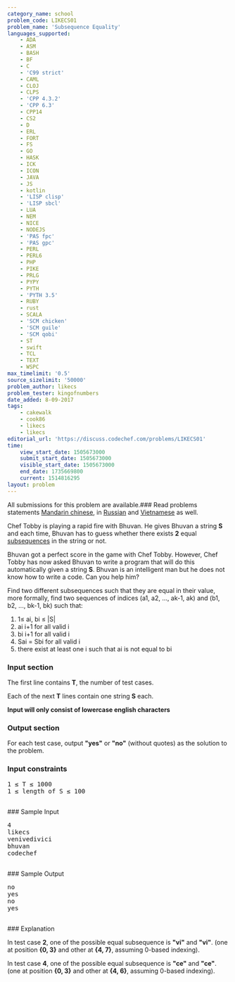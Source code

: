 ```yaml
---
category_name: school
problem_code: LIKECS01
problem_name: 'Subsequence Equality'
languages_supported:
    - ADA
    - ASM
    - BASH
    - BF
    - C
    - 'C99 strict'
    - CAML
    - CLOJ
    - CLPS
    - 'CPP 4.3.2'
    - 'CPP 6.3'
    - CPP14
    - CS2
    - D
    - ERL
    - FORT
    - FS
    - GO
    - HASK
    - ICK
    - ICON
    - JAVA
    - JS
    - kotlin
    - 'LISP clisp'
    - 'LISP sbcl'
    - LUA
    - NEM
    - NICE
    - NODEJS
    - 'PAS fpc'
    - 'PAS gpc'
    - PERL
    - PERL6
    - PHP
    - PIKE
    - PRLG
    - PYPY
    - PYTH
    - 'PYTH 3.5'
    - RUBY
    - rust
    - SCALA
    - 'SCM chicken'
    - 'SCM guile'
    - 'SCM qobi'
    - ST
    - swift
    - TCL
    - TEXT
    - WSPC
max_timelimit: '0.5'
source_sizelimit: '50000'
problem_author: likecs
problem_tester: kingofnumbers
date_added: 8-09-2017
tags:
    - cakewalk
    - cook86
    - likecs
    - likecs
editorial_url: 'https://discuss.codechef.com/problems/LIKECS01'
time:
    view_start_date: 1505673000
    submit_start_date: 1505673000
    visible_start_date: 1505673000
    end_date: 1735669800
    current: 1514816295
layout: problem
---
```

All submissions for this problem are available.### Read problems statements [Mandarin chinese](http://www.codechef.com/download/translated/COOK86/mandarin/LIKECS01.pdf), in [Russian](http://www.codechef.com/download/translated/COOK86/russian/LIKECS01.pdf) and [Vietnamese](http://www.codechef.com/download/translated/COOK86/vietnamese/LIKECS01.pdf) as well.

Chef Tobby is playing a rapid fire with Bhuvan. He gives Bhuvan a string **S** and each time, Bhuvan has to guess whether there exists **2** equal [subsequences](https://en.wikipedia.org/wiki/Subsequence) in the string or not.

Bhuvan got a perfect score in the game with Chef Tobby. However, Chef Tobby has now asked Bhuvan to write a program that will do this automatically given a string **S**. Bhuvan is an intelligent man but he does not know how to write a code. Can you help him?

Find two different subsequences such that they are equal in their value, more formally, find two sequences of indices (a1, a2, ..., ak-1, ak) and (b1, b2, ..., bk-1, bk) such that:

1. 1≤ ai, bi ≤ |S|
2. ai i+1 for all valid i
3. bi i+1 for all valid i
4. Sai = Sbi for all valid i
5. there exist at least one i such that ai is not equal to bi

### Input section

The first line contains **T**, the number of test cases.

Each of the next **T** lines contain one string **S** each.

**Input will only consist of lowercase english characters**

### Output section

For each test case, output **"yes"** or **"no"** (without quotes) as the solution to the problem.

### Input constraints

<pre>
1 ≤ T ≤ 1000
1 ≤ length of S ≤ 100

</pre>### Sample Input
<pre>
4
likecs
venivedivici
bhuvan
codechef

</pre>### Sample Output
<pre>
no
yes
no
yes

</pre>### Explanation
In test case **2**, one of the possible equal subsequence is **"vi"** and **"vi"**. (one at position **{0, 3}** and other at **{4, 7}**, assuming 0-based indexing).

In test case **4**, one of the possible equal subsequence is **"ce"** and **"ce"**. (one at position **{0, 3}** and other at **{4, 6}**, assuming 0-based indexing).
